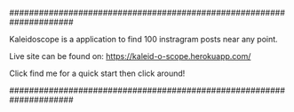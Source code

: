 #####################################################################

Kaleidoscope is a application to find 100 instragram posts near any point. 


Live site can be found on:
https://kaleid-o-scope.herokuapp.com/

Click find me for a quick start then click around!

#####################################################################